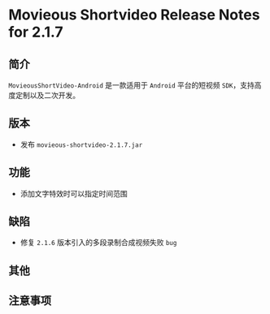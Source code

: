 # Movieous Shortvideo Release Notes for 2.1.7

## 简介

`MovieousShortVideo-Android` 是一款适用于 `Android` 平台的短视频 `SDK`，支持高度定制以及二次开发。

## 版本

* 发布 `movieous-shortvideo-2.1.7.jar`

## 功能

* 添加文字特效时可以指定时间范围

## 缺陷

* 修复 `2.1.6` 版本引入的多段录制合成视频失败 `bug`

## 其他

## 注意事项
